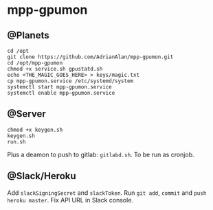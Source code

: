 # mpp-gpumon

## @Planets

```
cd /opt
git clone https://github.com/AdrianAlan/mpp-gpumon.git
cd /opt/mpp-gpumon
chmod +x service.sh gpustatd.sh
echo <THE_MAGIC_GOES_HERE> > keys/magic.txt
cp mpp-gpumon.service /etc/systemd/system
systemctl start mpp-gpumon.service
systemctl enable mpp-gpumon.service
```

## @Server

```
chmod +x keygen.sh
keygen.sh
run.sh
```

Plus a deamon to push to gitlab: `gitlabd.sh`. To be run as cronjob.

## @Slack/Heroku

Add `slackSigningSecret` and `slackToken`. Run `git add`, `commit` and `push heroku master`. Fix API URL in Slack console.
